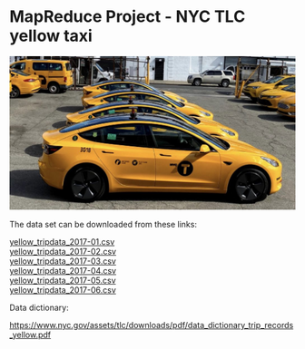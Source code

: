 # MapReduce Project - NYC TLC yellow taxi

![image](images/Telsa-model-3-yellow-taxi.jpg)

The data set can be downloaded from these links:

[yellow_tripdata_2017-01.csv](https://nyc-tlc-upgrad.s3.amazonaws.com/yellow_tripdata_2017-01.csv)  
[yellow_tripdata_2017-02.csv](https://nyc-tlc-upgrad.s3.amazonaws.com/yellow_tripdata_2017-02.csv)  
[yellow_tripdata_2017-03.csv](https://nyc-tlc-upgrad.s3.amazonaws.com/yellow_tripdata_2017-03.csv)  
[yellow_tripdata_2017-04.csv](https://nyc-tlc-upgrad.s3.amazonaws.com/yellow_tripdata_2017-04.csv)  
[yellow_tripdata_2017-05.csv](https://nyc-tlc-upgrad.s3.amazonaws.com/yellow_tripdata_2017-05.csv)  
[yellow_tripdata_2017-06.csv](https://nyc-tlc-upgrad.s3.amazonaws.com/yellow_tripdata_2017-06.csv) 

Data dictionary:

https://www.nyc.gov/assets/tlc/downloads/pdf/data_dictionary_trip_records_yellow.pdf

